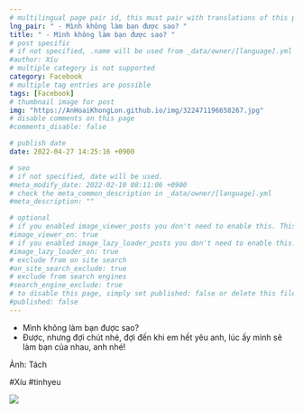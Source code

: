 ```yaml
---
# multilingual page pair id, this must pair with translations of this page. (This name must be unique)
lng_pair: " - Mình không làm bạn được sao? "
title: " - Mình không làm bạn được sao? "
# post specific
# if not specified, .name will be used from _data/owner/[language].yml
#author: Xíu
# multiple category is not supported
category: Facebook
# multiple tag entries are possible
tags: [Facebook]
# thumbnail image for post
img: "https://AnHoaiKhongLon.github.io/img/322471196658267.jpg"
# disable comments on this page
#comments_disable: false

# publish date
date: 2022-04-27 14:25:16 +0900

# seo
# if not specified, date will be used.
#meta_modify_date: 2022-02-10 08:11:06 +0900
# check the meta_common_description in _data/owner/[language].yml
#meta_description: ""

# optional
# if you enabled image_viewer_posts you don't need to enable this. This is only if image_viewer_posts = false
#image_viewer_on: true
# if you enabled image_lazy_loader_posts you don't need to enable this. This is only if image_lazy_loader_posts = false
#image_lazy_loader_on: true
# exclude from on site search
#on_site_search_exclude: true
# exclude from search engines
#search_engine_exclude: true
# to disable this page, simply set published: false or delete this file
#published: false
---
```


<!-- outline-start -->

- Mình không làm bạn được sao?
- Được, nhưng đợi chút nhé, đợi đến khi em hết yêu anh, lúc ấy mình sẽ làm bạn của nhau, anh nhé!

Ảnh: Tách

#Xíu
#tinhyeu

<!-- outline-end -->

<img src= "https://AnHoaiKhongLon.github.io/img/322471196658267.jpg">